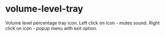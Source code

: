 # volume-level-tray
Volume level percentage tray icon.
Left click on icon - mutes sound.
Right click on icon - popup menu with exit option.
